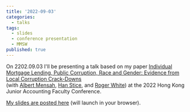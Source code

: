 ```yaml
---
title: '2022-09-03'
categories:
  - talks
tags:
  - slides
  - conference presentation
  - MMSW
published: true
---
```


On 2202.09.03 I'll be presenting a talk based on my paper [Individual Mortgage Lending, Public Corruption, Race and Gender: Evidence from Local Corruption Crack-Downs](https://papers.ssrn.com/sol3/papers.cfm?abstract_id=3888069)  
(with [Albert Mensah](https://sites.google.com/site/albertmensahkwame/home), [Han Stice](https://www.bschool.cuhk.edu.hk/staff/stice-han/), and [Roger White](https://wpcarey.asu.edu/people/profile/1308641)) at the 2022 Hong Kong Junior Accounting Faculty Conference.

[My slides are posted here](https://arthurhowardmorris.github.io/assets/slides/HKJF_slides/MMSW_hkjfc.slides.html) (will launch in your browser).

<!-- permalink: "/resources/install_reghdfe.html" -->

